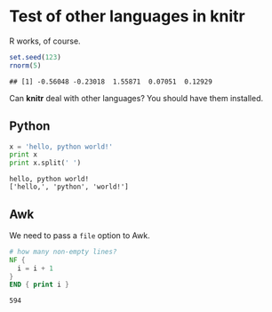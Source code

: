 # Test of other languages in knitr

R works, of course.



```r
set.seed(123)
rnorm(5)
```



```
## [1] -0.56048 -0.23018  1.55871  0.07051  0.12929
```




Can **knitr** deal with other languages? You should have them installed.

## Python

```python
x = 'hello, python world!'
print x
print x.split(' ')
```
```
hello, python world!
['hello,', 'python', 'world!']
```


## Awk

We need to pass a `file` option to Awk.

```awk
# how many non-empty lines?
NF {
  i = i + 1
}
END { print i }
```
```
594
```

